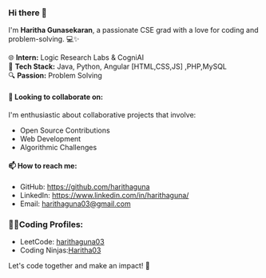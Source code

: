 ### Hi there 👋

I'm  **Haritha Gunasekaran**, a passionate CSE grad with a love for coding and problem-solving. 💻✨

🌐 **Intern:** Logic Research Labs & CogniAI  
🚀 **Tech Stack:** Java, Python, Angular [HTML,CSS,JS] ,PHP,MySQL     
🔍 **Passion:** Problem Solving  

#### 👯 Looking to collaborate on:

I'm enthusiastic about collaborative projects that involve:

- Open Source Contributions
- Web Development
- Algorithmic Challenges
  
#### 📫 How to reach me:

- GitHub: https://github.com/harithaguna
- LinkedIn: https://www.linkedin.com/in/harithaguna/
- Email: harithaguna03@gmail.com

### 👩‍💻Coding Profiles:
- LeetCode: [harithaguna03](https://leetcode.com/harithaguna03/)
- Coding Ninjas:[Haritha03](https://www.codingninjas.com/studio/profile/Haritha03)

Let's code together and make an impact! 🌟
